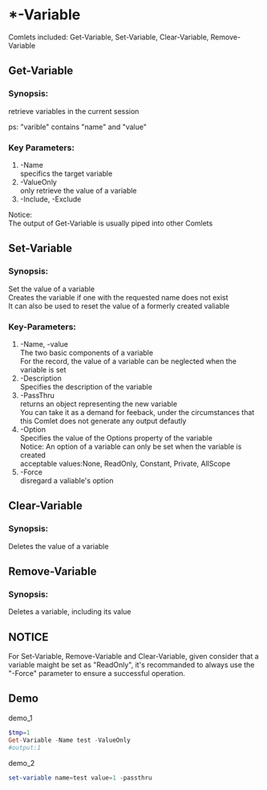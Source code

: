 # *-Variable
Comlets included: Get-Variable, Set-Variable, Clear-Variable, Remove-Variable  




## Get-Variable

### Synopsis:
retrieve variables in the current session  

ps: "varible" contains "name" and "value"  


### Key Parameters:
1. -Name  
   specifics the target variable  
2. -ValueOnly  
   only retrieve the value of a variable
3. -Include, -Exclude   


Notice:  
The output of Get-Variable is usually piped into other Comlets  



## Set-Variable

### Synopsis:
Set the value of a variable  
Creates the variable if one with the requested name does not exist  
It can also be used to reset the value of a formerly created valiable    

### Key-Parameters:
1. -Name, -value  
   The two basic components of a variable  
   For the record, the value of a variable can be neglected when the variable is set  
2. -Description  
   Specifies the description of the variable
3. -PassThru  
   returns an object representing the new variable  
   You can take it as a demand for feeback, under the circumstances that this Comlet does not generate any output defautly 
4. -Option  
   Specifies the value of the Options property of the variable  
   Notice: An option of a variable can only be set when the variable is created  
   acceptable values:None, ReadOnly, Constant, Private, AllScope
5. -Force  
   disregard a valiable's option
   


## Clear-Variable

### Synopsis:  
Deletes the value of a variable  



## Remove-Variable

### Synopsis:  
Deletes a variable, including its value  



## NOTICE
For Set-Variable, Remove-Variable and Clear-Variable, given consider that a variable maight be set as "ReadOnly",
it's recommanded to always use the "-Force" parameter to ensure a successful operation.


## Demo
demo_1  
```powershell
$tmp=1
Get-Variable -Name test -ValueOnly
#output:1
```
demo_2  
```powershell
set-variable name=test value=1 -passthru 
```